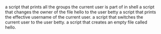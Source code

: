a script that prints all the groups the current user is part of in shell
 a script that changes the owner of the file hello to the user betty
a script that prints the effective username of the current user.
a script that switches the current user to the user betty.
a script that creates an empty file called hello.
